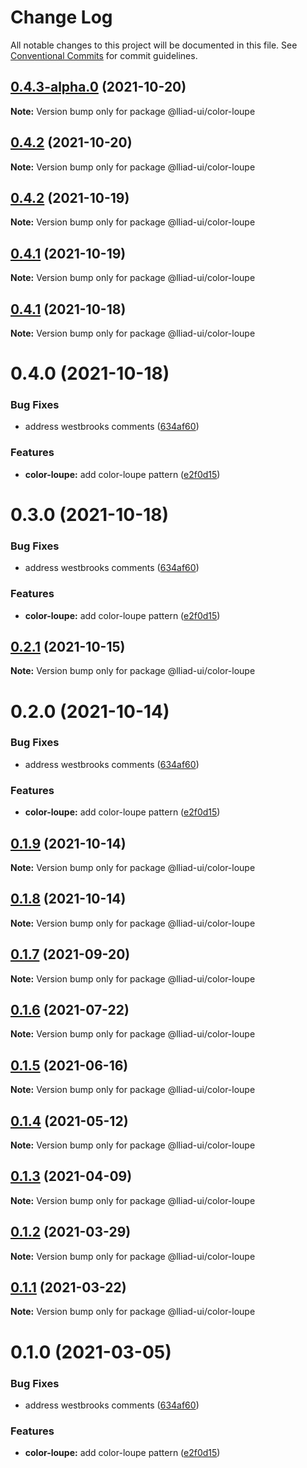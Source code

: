 # Change Log

All notable changes to this project will be documented in this file.
See [Conventional Commits](https://conventionalcommits.org) for commit guidelines.

## [0.4.3-alpha.0](https://github.com/gaoding-inc/Iliad-ui/compare/@lliad-ui/color-loupe@0.4.2...@lliad-ui/color-loupe@0.4.3-alpha.0) (2021-10-20)

**Note:** Version bump only for package @lliad-ui/color-loupe





## [0.4.2](https://github.com/gaoding-inc/Iliad-ui/compare/@lliad-ui/color-loupe@0.4.1...@lliad-ui/color-loupe@0.4.2) (2021-10-20)

**Note:** Version bump only for package @lliad-ui/color-loupe





## [0.4.2](https://github.com/gaoding-inc/Iliad-ui/compare/@lliad-ui/color-loupe@0.4.1...@lliad-ui/color-loupe@0.4.2) (2021-10-19)

**Note:** Version bump only for package @lliad-ui/color-loupe





## [0.4.1](https://github.com/gaoding-inc/Iliad-ui/compare/@lliad-ui/color-loupe@0.4.0...@lliad-ui/color-loupe@0.4.1) (2021-10-19)

**Note:** Version bump only for package @lliad-ui/color-loupe





## [0.4.1](https://github.com/gaoding-inc/Iliad-ui/compare/@lliad-ui/color-loupe@0.4.0...@lliad-ui/color-loupe@0.4.1) (2021-10-18)

**Note:** Version bump only for package @lliad-ui/color-loupe





# 0.4.0 (2021-10-18)


### Bug Fixes

* address westbrooks comments ([634af60](https://github.com/gaoding-inc/Iliad-ui/commit/634af60f88b0c998b30697dfbd13c9c466ed539d))


### Features

* **color-loupe:** add color-loupe pattern ([e2f0d15](https://github.com/gaoding-inc/Iliad-ui/commit/e2f0d159714cc7998f15d9913b38128486f8b7fb))





# 0.3.0 (2021-10-18)


### Bug Fixes

* address westbrooks comments ([634af60](https://github.com/gaoding-inc/Iliad-ui/commit/634af60f88b0c998b30697dfbd13c9c466ed539d))


### Features

* **color-loupe:** add color-loupe pattern ([e2f0d15](https://github.com/gaoding-inc/Iliad-ui/commit/e2f0d159714cc7998f15d9913b38128486f8b7fb))





## [0.2.1](https://github.com/adobe/spectrum-web-components/compare/@lliad-ui/color-loupe@0.2.0...@lliad-ui/color-loupe@0.2.1) (2021-10-15)

**Note:** Version bump only for package @lliad-ui/color-loupe

# 0.2.0 (2021-10-14)

### Bug Fixes

-   address westbrooks comments ([634af60](https://github.com/adobe/spectrum-web-components/commit/634af60f88b0c998b30697dfbd13c9c466ed539d))

### Features

-   **color-loupe:** add color-loupe pattern ([e2f0d15](https://github.com/adobe/spectrum-web-components/commit/e2f0d159714cc7998f15d9913b38128486f8b7fb))

## [0.1.9](https://github.com/adobe/spectrum-web-components/compare/@lliad-ui/color-loupe@0.1.7...@lliad-ui/color-loupe@0.1.9) (2021-10-14)

**Note:** Version bump only for package @lliad-ui/color-loupe

## [0.1.8](https://github.com/adobe/spectrum-web-components/compare/@lliad-ui/color-loupe@0.1.7...@lliad-ui/color-loupe@0.1.8) (2021-10-14)

**Note:** Version bump only for package @lliad-ui/color-loupe

## [0.1.7](https://github.com/adobe/spectrum-web-components/compare/@lliad-ui/color-loupe@0.1.6...@lliad-ui/color-loupe@0.1.7) (2021-09-20)

**Note:** Version bump only for package @lliad-ui/color-loupe

## [0.1.6](https://github.com/adobe/spectrum-web-components/compare/@lliad-ui/color-loupe@0.1.5...@lliad-ui/color-loupe@0.1.6) (2021-07-22)

**Note:** Version bump only for package @lliad-ui/color-loupe

## [0.1.5](https://github.com/adobe/spectrum-web-components/compare/@lliad-ui/color-loupe@0.1.4...@lliad-ui/color-loupe@0.1.5) (2021-06-16)

**Note:** Version bump only for package @lliad-ui/color-loupe

## [0.1.4](https://github.com/adobe/spectrum-web-components/compare/@lliad-ui/color-loupe@0.1.3...@lliad-ui/color-loupe@0.1.4) (2021-05-12)

**Note:** Version bump only for package @lliad-ui/color-loupe

## [0.1.3](https://github.com/adobe/spectrum-web-components/compare/@lliad-ui/color-loupe@0.1.2...@lliad-ui/color-loupe@0.1.3) (2021-04-09)

**Note:** Version bump only for package @lliad-ui/color-loupe

## [0.1.2](https://github.com/adobe/spectrum-web-components/compare/@lliad-ui/color-loupe@0.1.1...@lliad-ui/color-loupe@0.1.2) (2021-03-29)

**Note:** Version bump only for package @lliad-ui/color-loupe

## [0.1.1](https://github.com/adobe/spectrum-web-components/compare/@lliad-ui/color-loupe@0.1.0...@lliad-ui/color-loupe@0.1.1) (2021-03-22)

**Note:** Version bump only for package @lliad-ui/color-loupe

# 0.1.0 (2021-03-05)

### Bug Fixes

-   address westbrooks comments ([634af60](https://github.com/adobe/spectrum-web-components/commit/634af60f88b0c998b30697dfbd13c9c466ed539d))

### Features

-   **color-loupe:** add color-loupe pattern ([e2f0d15](https://github.com/adobe/spectrum-web-components/commit/e2f0d159714cc7998f15d9913b38128486f8b7fb))
